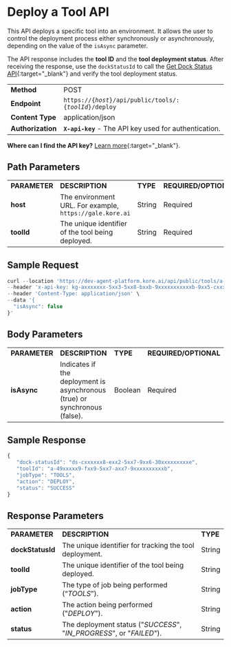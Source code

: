 # Deploy a Tool API

This API deploys a specific tool into an environment. It allows the user to control the deployment process either synchronously or asynchronously, depending on the value of the <code>isAsync</code> parameter.

The API response includes the **tool ID** and the **tool deployment status**. After receiving the response, use the <code>dockStatusId</code> to call the [Get Dock Status API](../apis-list/get-dock-status.md){:target="_blank"} and verify the tool deployment status.


<table>
  <tr>
   <td><strong>Method</strong>
   </td>
   <td>POST
   </td>
  </tr>
  <tr>
   <td><strong>Endpoint</strong>
   </td>
   <td><code>https://{<em>host</em>}/api/public/tools/:{<em>toolId</em>}/deploy</code>
   </td>
  </tr>
  <tr>
   <td><strong>Content Type</strong>
   </td>
   <td>application/json
   </td>
  </tr>
  <tr>
   <td><strong>Authorization</strong>
   </td>
   <td><strong><code>X-api-key</code></strong> - The API key used for authentication.
   </td>
  </tr>
</table>

**Where can I find the API key?** [Learn more](../overview.md/#how-to-find-the-api-key){:target="_blank"}.

## Path Parameters

<table>
  <tr>
   <td><strong>PARAMETER</strong>
   </td>
   <td><strong>DESCRIPTION</strong>
   </td>
   <td><strong>TYPE</strong>
   </td>
   <td><strong>REQUIRED/OPTIONAL</strong>
   </td>
  </tr>
  <tr>
   <td><strong>host</strong>
   </td>
   <td>The environment URL. For example, <code>https://gale.kore.ai</code>
   </td>
   <td>String
   </td>
   <td>Required
   </td>
  </tr>
  <tr>
   <td><strong>toolId</strong>
   </td>
   <td>The unique identifier of the tool being deployed.
   </td>
   <td>String
   </td>
   <td>Required
   </td>
  </tr>
</table>

## Sample Request

```js
curl --location 'https://dev-agent-platform.kore.ai/api/public/tools/a-0xxxxxxxxxxxxxxxxxxe/deploy' \
--header 'x-api-key: kg-axxxxxxx-5xx3-5xx8-bxxb-9xxxxxxxxxxxb-9xx5-cxxxxxxxxx3' \
--header 'Content-Type: application/json' \
--data '{
  "isAsync": false
}'
```

## Body Parameters

<table>
  <tr>
   <td><strong>PARAMETER</strong>
   </td>
   <td><strong>DESCRIPTION</strong>
   </td>
   <td><strong>TYPE</strong>
   </td>
   <td><strong>REQUIRED/OPTIONAL</strong>
   </td>
  </tr>
  <tr>
   <td><strong>isAsync</strong>
   </td>
   <td>Indicates if the deployment is asynchronous (true) or synchronous (false).
   </td>
   <td>Boolean
   </td>
   <td>Required
   </td>
  </tr>
</table>



## Sample Response

```js
{
   "dock-statusId": "ds-cxxxxxx8-exx2-5xx7-9xx6-30xxxxxxxxxe",
   "toolId": "a-49xxxxx9-fxx9-5xx7-axx7-9xxxxxxxxxxb",
   "jobType": "TOOLS",
   "action": "DEPLOY",
   "status": "SUCCESS"
}
```



## Response Parameters


<table>
  <tr>
   <td><strong>PARAMETER</strong>
   </td>
   <td><strong>DESCRIPTION</strong>
   </td>
   <td><strong>TYPE</strong>
   </td>
  </tr>
  <tr>
   <td><strong>dockStatusId</strong>
   </td>
   <td>The unique identifier for tracking the tool deployment.
   </td>
   <td>String
   </td>
  </tr>
  <tr>
   <td><strong>toolId</strong>
   </td>
   <td>The unique identifier of the tool being deployed.
   </td>
   <td>String
   </td>
  </tr>
  <tr>
   <td><strong>jobType</strong>
   </td>
   <td>The type of job being performed (“<em>TOOLS</em>”).
   </td>
   <td>String
   </td>
  </tr>
  <tr>
   <td><strong>action</strong>
   </td>
   <td>The action being performed ("<em>DEPLOY</em>").
   </td>
   <td>String
   </td>
  </tr>
  <tr>
   <td><strong>status</strong>
   </td>
   <td>The deployment status ("<em>SUCCESS</em>", "<em>IN_PROGRESS</em>", or "<em>FAILED</em>").
   </td>
   <td>String
   </td>
  </tr>
</table>
